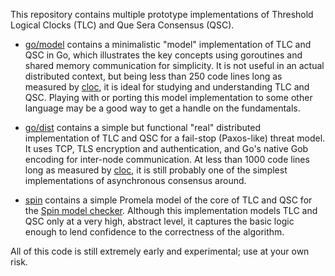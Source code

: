 
This repository contains multiple prototype implementations of
Threshold Logical Clocks (TLC) and Que Sera Consensus (QSC).

* [go/model](go/model/) contains a minimalistic "model" implementation
  of TLC and QSC in Go, which illustrates the key concepts
  using goroutines and shared memory communication for simplicity.
  It is not useful in an actual distributed context,
  but being less than 250 code lines long
  as measured by [cloc](https://github.com/AlDanial/cloc),
  it is ideal for studying and understanding TLC and QSC.
  Playing with or porting this model implementation to some other language may
  be a good way to get a handle on the fundamentals.

* [go/dist](go/dist/) contains a simple but functional
  "real" distributed implementation of TLC and QSC
  for a fail-stop (Paxos-like) threat model.
  It uses TCP, TLS encryption and authentication,
  and Go's native Gob encoding for inter-node communication.
  At less than 1000 code lines long
  as measured by [cloc](https://github.com/AlDanial/cloc),
  it is still probably one of the simplest implementations
  of asynchronous consensus around.

* [spin](spin/) contains a simple Promela model of the core of TLC and QSC
  for the [Spin model checker](http://spinroot.com/spin/whatispin.html).
  Although this implementation models TLC and QSC only at a
  very high, abstract level, it captures the basic logic enough
  to lend confidence to the correctness of the algorithm.

All of this code is still extremely early and experimental;
use at your own risk.

